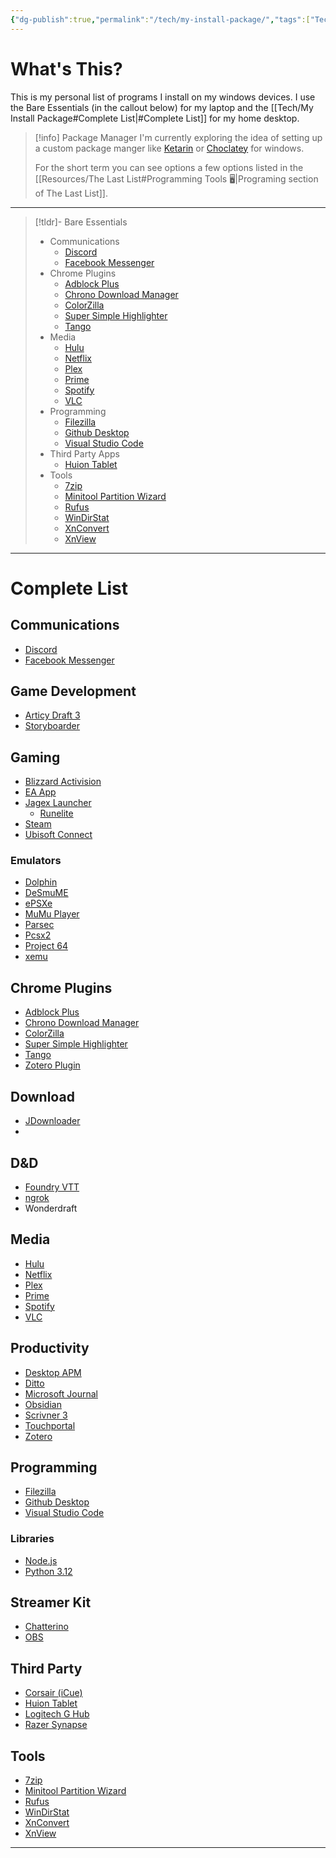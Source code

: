 ```yaml
---
{"dg-publish":true,"permalink":"/tech/my-install-package/","tags":["Tech"],"created":"2025-07-16","updated":"2025-07-22T23:03:26.152-04:00"}
---
```


# What's This?
This is my personal list of programs I install on my windows devices. I use the Bare Essentials (in the callout below) for my laptop and the [[Tech/My Install Package#Complete List\|#Complete List]] for my home desktop.

> [!info] Package Manager
> I'm currently exploring the idea of setting up a custom package manger like [Ketarin](https://ketarin.org/) or [Choclatey](https://chocolatey.org/) for windows.
> 
> For the short term you can see options a few options listed in the [[Resources/The Last List#Programming Tools 🖥\|Programing section of The Last List]].

---

> [!tldr]- Bare Essentials
> - Communications
> 	- [Discord](https://discord.com/download)
> 	- [Facebook Messenger](https://www.messenger.com/desktop)
> - Chrome Plugins
> 	- [Adblock Plus](https://chromewebstore.google.com/detail/adblock-plus-free-ad-bloc/cfhdojbkjhnklbpkdaibdccddilifddb)
> 	- [Chrono Download Manager](https://chromewebstore.google.com/detail/chrono-download-manager/mciiogijehkdemklbdcbfkefimifhecn)
> 	- [ColorZilla](https://chromewebstore.google.com/detail/colorzilla/bhlhnicpbhignbdhedgjhgdocnmhomnp)
> 	- [Super Simple Highlighter](https://chromewebstore.google.com/detail/super-simple-highlighter/hhlhjgianpocpoppaiihmlpgcoehlhio)
> 	- [Tango](https://chromewebstore.google.com/detail/tango-%E2%80%93-document-and-auto/lggdbpblkekjjbobadliahffoaobaknh)
> - Media
> 	- [Hulu](https://apps.microsoft.com/detail/9wzdncrfj3l1)
> 	- [Netflix](https://apps.microsoft.com/detail/9wzdncrfj3tj)
> 	- [Plex](https://apps.microsoft.com/detail/xp9cdqw6ml4nqn)
> 	- [Prime](https://apps.microsoft.com/detail/9p6rc76msmmj)
> 	- [Spotify](https://apps.microsoft.com/detail/9ncbcszsjrsb)
> 	- [VLC](https://www.videolan.org/vlc/)
> - Programming
> 	- [Filezilla](https://filezilla-project.org/download.php?platform=win64)
> 	- [Github Desktop](https://desktop.github.com/download/)
> 	- [Visual Studio Code](https://code.visualstudio.com/download)
> - Third Party Apps
> 	- [Huion Tablet](https://driverdl.huion.com/driver/Win/HuionTablet_WinDriver_v15.7.6.1858.exe)
> - Tools
> 	- [7zip](https://www.7-zip.org/download.html)
> 	- [Minitool Partition Wizard](https://www.partitionwizard.com/download.html)
> 	- [Rufus](https://rufus.ie/en/)
> 	- [WinDirStat](https://windirstat.net/download.html)
> 	- [XnConvert](https://www.xnview.com/en/xnconvert/#downloads)
> 	- [XnView](https://www.xnview.com/en/xnview/#downloads)

---
# Complete List
## Communications
- [Discord](https://discord.com/download)
- [Facebook Messenger](https://www.messenger.com/desktop)
## Game Development
- [Articy Draft 3](https://www.articy.com/en/)
- [Storyboarder](https://wonderunit.com/storyboarder/)
## Gaming
- [Blizzard Activision](https://download.battle.net/en-us?product=bnetdesk)
- [EA App](https://www.ea.com/ea-app)
- [Jagex Launcher](https://www.runescape.com/launcher)
	- [Runelite](https://runelite.net/)
- [Steam](https://store.steampowered.com/about/download)
- [Ubisoft Connect](https://www.ubisoft.com/en-us/ubisoft-connect/download)
### Emulators
- [Dolphin](https://dolphin-emu.org/download/)
- [DeSmuME](http://desmume.org/download/)
- [ePSXe](https://www.epsxe.com/download.php)
- [MuMu Player](https://www.mumuplayer.com/download/)
- [Parsec](https://parsec.app/downloads)
- [Pcsx2](https://pcsx2.net/downloads/)
- [Project 64](https://www.pj64-emu.com/windows-downloads)
- [xemu](https://xemu.app/)
## Chrome Plugins
- [Adblock Plus](https://chromewebstore.google.com/detail/adblock-plus-free-ad-bloc/cfhdojbkjhnklbpkdaibdccddilifddb)
- [Chrono Download Manager](https://chromewebstore.google.com/detail/chrono-download-manager/mciiogijehkdemklbdcbfkefimifhecn)
- [ColorZilla](https://chromewebstore.google.com/detail/colorzilla/bhlhnicpbhignbdhedgjhgdocnmhomnp)
- [Super Simple Highlighter](https://chromewebstore.google.com/detail/super-simple-highlighter/hhlhjgianpocpoppaiihmlpgcoehlhio)
- [Tango](https://chromewebstore.google.com/detail/tango-%E2%80%93-document-and-auto/lggdbpblkekjjbobadliahffoaobaknh)
- [Zotero Plugin](https://chromewebstore.google.com/detail/zotero-connector/ekhagklcjbdpajgpjgmbionohlpdbjgc?hl=en)
## Download
- [JDownloader](https://jdownloader.org/)
- 
## D&D
- [Foundry VTT](https://foundryvtt.com/article/installation/)
- [ngrok](https://ngrok.com/downloads/windows)
- Wonderdraft
## Media
- [Hulu](https://apps.microsoft.com/detail/9wzdncrfj3l1)
- [Netflix](https://apps.microsoft.com/detail/9wzdncrfj3tj)
- [Plex](https://apps.microsoft.com/detail/xp9cdqw6ml4nqn)
- [Prime](https://apps.microsoft.com/detail/9p6rc76msmmj)
- [Spotify](https://apps.microsoft.com/detail/9ncbcszsjrsb)
- [VLC](https://www.videolan.org/vlc/)
## Productivity
- [Desktop APM](https://www.desktopapm.com/)
- [Ditto](https://apps.microsoft.com/detail/9nblggh3zbjq)
- [Microsoft Journal](https://apps.microsoft.com/detail/9n318r854rhh)
- [Obsidian](https://obsidian.md/download)
- [Scrivner 3](https://www.literatureandlatte.com/download?product=Scrivener)
- [Touchportal](https://www.touch-portal.com/)
- [Zotero](https://www.zotero.org/download/)
## Programming
- [Filezilla](https://filezilla-project.org/download.php?platform=win64)
- [Github Desktop](https://desktop.github.com/download/)
- [Visual Studio Code](https://code.visualstudio.com/download)
### Libraries
- [Node.js](https://nodejs.org/en/download)
- [Python 3.12](https://www.python.org/downloads/release/python-3120/)
## Streamer Kit
- [Chatterino](https://chatterino.com/)
- [OBS](https://obsproject.com/download)
## Third Party
- [Corsair (iCue)](https://www.corsair.com/us/en/s/downloads)
- [Huion Tablet](https://driverdl.huion.com/driver/Win/HuionTablet_WinDriver_v15.7.6.1858.exe)
- [Logitech G Hub](https://www.logitechg.com/en-us/innovation/g-hub.html)
- [Razer Synapse](https://www.razer.com/synapse-4)
## Tools
- [7zip](https://www.7-zip.org/download.html)
- [Minitool Partition Wizard](https://www.partitionwizard.com/download.html)
- [Rufus](https://rufus.ie/en/)
- [WinDirStat](https://windirstat.net/download.html)
- [XnConvert](https://www.xnview.com/en/xnconvert/#downloads)
- [XnView](https://www.xnview.com/en/xnview/#downloads)

---
